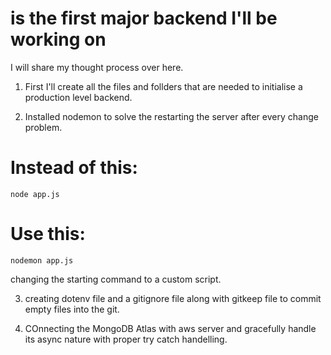 #  is the first major backend I'll be working on 

I will share my thought process over here.

1. First I'll create all the files and follders that are needed to initialise a production level backend.

2. Installed nodemon to solve the restarting the server after every change problem.

  # Instead of this:
    node app.js

  # Use this:
    nodemon app.js

  changing the starting command to a custom script.

3. creating dotenv file and a gitignore file along with gitkeep file to commit empty files into the git.

4. COnnecting the MongoDB Atlas with aws server and gracefully handle its async nature with proper try catch handelling.